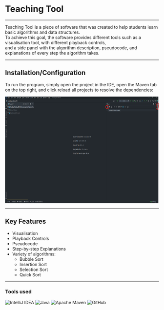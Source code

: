 # Teaching Tool

<hr/>

Teaching Tool is a piece of software that was created to help students learn basic algorithms and data structures.
<br>
To achieve this goal, the software provides different tools such as a visualisation tool, with different playback controls,
<br>
and a side panel with the algorithm description, pseudocode, and explanations of every step the algorithm takes.

<hr>

## Installation/Configuration
To run the program, simply open the project in the IDE, open the Maven tab on the top right, and click reload all projects to resolve the dependencies:
<br>

<p align="left">
<img src="./src/main/resources/MavenReload.png" alt="Teaching Tool Logo" width="750" height="350"/>
</p>

<hr>

## Key Features
* Visualisation
* Playback Controls
* Pseudocode
* Step-by-step Explanations
* Variety of algorithms:
    * Bubble Sort
    * Insertion Sort
    * Selection Sort
    * Quick Sort

<hr>

### Tools used

![IntelliJ IDEA](https://img.shields.io/badge/IntelliJIDEA-000000.svg?style=for-the-badge&logo=intellij-idea&logoColor=white)
![Java](https://img.shields.io/badge/java-%23ED8B00.svg?style=for-the-badge&logo=java&logoColor=white)
![Apache Maven](https://img.shields.io/badge/Apache%20Maven-C71A36?style=for-the-badge&logo=Apache%20Maven&logoColor=white)
![GitHub](https://img.shields.io/badge/github-%23121011.svg?style=for-the-badge&logo=github&logoColor=white)



